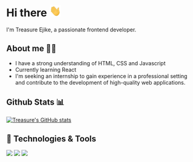 # Hi there <img src="https://raw.githubusercontent.com/devTetra/devTetra/main/wave.gif" width="30px" height="30px" />
 I'm Treasure Ejike, a passionate frontend developer.

 ## About me 👩‍💻
- I have a strong understanding of HTML, CSS and Javascript
- Currently learning React
- I'm seeking an internship to gain experience in a professional setting and contribute to the development of high-quality web applications.

## Github Stats 📊
[![Treasure's GitHub stats](https://github-readme-stats.vercel.app/api?username=devTetra)](https://github.com/anuraghazra/github-readme-stats)

## 🔧 Technologies & Tools
![](https://img.shields.io/badge/Code-Html-informational?style=flat&logo=html&logoColor=white&color=2bbc8a)
![](https://img.shields.io/badge/Code-Css-informational?style=flat&logo=css&logoColor=white&color=2bbc8a)
![](https://img.shields.io/badge/Code-JavaScript-informational?style=flat&logo=javascript&logoColor=white&color=2bbc8a)
